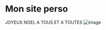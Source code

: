 <!DOCTYPE html>
<html>
<head>
<title> Mon site perso-Acceuil</title>
  <meta charser="uft-8" /> 
</head>

<body>
  <h1>Mon site perso</h1>
  <p>JOYEUX NOEL A TOUS ET A TOUTES 
 <img src="pom.png"alt=image créée sous balo " /></p>
</body>
 </html>                                             
